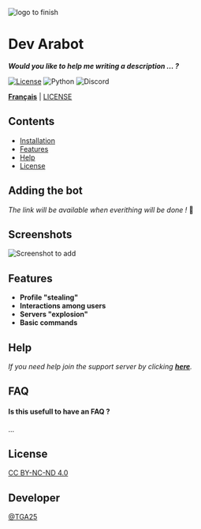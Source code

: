 ![logo to finish](logo.png)


# Dev Arabot

___Would you like to help me writing a description ... ?___

[![License](https://img.shields.io/github/license/Ileriayo/markdown-badges?style=for-the-badge)](./LICENSE)
![Python](https://img.shields.io/badge/python-3670A0?style=for-the-badge&logo=python&logoColor=ffdd54)
![Discord](https://img.shields.io/badge/Discord-%235865F2.svg?style=for-the-badge&logo=discord&logoColor=white)


[**Français**](README.md) | [LICENSE](LICENSE)

## Contents

- [Installation](#Addingthebot)
- [Features](#Features)
- [Help](#Help)
- [License](#License)

## Adding the bot

*The link will be available when everithing will be done !* 🚧 
    
## Screenshots

![Screenshot to add](.png)


## Features

- **Profile "stealing"**
- **Interactions among users**
- **Servers "explosion"**
- **Basic commands**


## Help

*If you need help join the support server by clicking __[here](https://discord.com/invite/uGWkqYazzw)__.*


## FAQ

#### Is this usefull to have an FAQ ?

...  


## License

[CC BY-NC-ND 4.0](./LICENSE)


## Developer

[@TGA25](https://www.github.com/TGA25Dev)